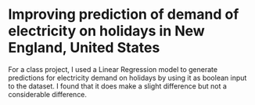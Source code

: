 # Improving prediction of demand of electricity on holidays in New England, United States
<p> For a class project, I used a Linear Regression model to generate predictions for electricity demand on holidays by using it as boolean input to the dataset. I found that it does make a slight difference but not a considerable difference. </p>
